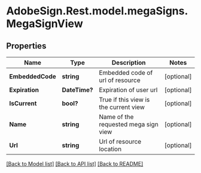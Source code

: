 # AdobeSign.Rest.model.megaSigns.MegaSignView
## Properties

Name | Type | Description | Notes
------------ | ------------- | ------------- | -------------
**EmbeddedCode** | **string** | Embedded code of url of resource  | [optional] 
**Expiration** | **DateTime?** | Expiration of user url  | [optional] 
**IsCurrent** | **bool?** | True if this view is the current view | [optional] 
**Name** | **string** | Name of the requested mega sign view | [optional] 
**Url** | **string** | Url of resource location | [optional] 

[[Back to Model list]](../README.md#documentation-for-models) [[Back to API list]](../README.md#documentation-for-api-endpoints) [[Back to README]](../README.md)

